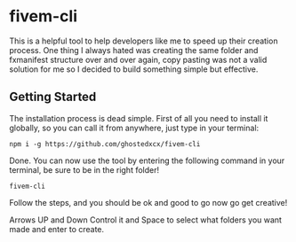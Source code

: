 # fivem-cli


This is a helpful tool to help developers like me to speed up their creation process. One thing I always hated was creating the same folder and fxmanifest structure over and over again, copy pasting was not a valid solution for me so I decided to build something simple but effective.

## Getting Started

The installation process is dead simple. First of all you need to install it globally, so you can call it from anywhere, just type in your terminal:
```
npm i -g https://github.com/ghostedxcx/fivem-cli
```

Done. You can now use the tool by entering the following command in your terminal, be sure to be in the right folder!
```
fivem-cli
```

Follow the steps, and you should be ok and good to go now go get creative!

Arrows UP and Down Control it
and Space to select what folders you want made
and enter to create.
